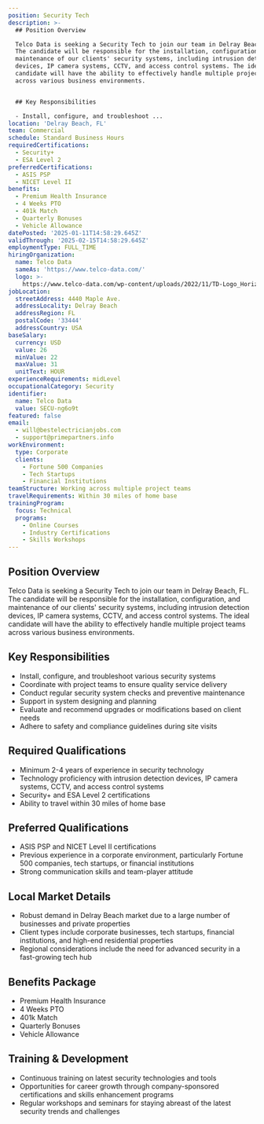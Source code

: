 ```yaml
---
position: Security Tech
description: >-
  ## Position Overview

  Telco Data is seeking a Security Tech to join our team in Delray Beach, FL.
  The candidate will be responsible for the installation, configuration, and
  maintenance of our clients' security systems, including intrusion detection
  devices, IP camera systems, CCTV, and access control systems. The ideal
  candidate will have the ability to effectively handle multiple project teams
  across various business environments. 


  ## Key Responsibilities

  - Install, configure, and troubleshoot ...
location: 'Delray Beach, FL'
team: Commercial
schedule: Standard Business Hours
requiredCertifications:
  - Security+
  - ESA Level 2
preferredCertifications:
  - ASIS PSP
  - NICET Level II
benefits:
  - Premium Health Insurance
  - 4 Weeks PTO
  - 401k Match
  - Quarterly Bonuses
  - Vehicle Allowance
datePosted: '2025-01-11T14:58:29.645Z'
validThrough: '2025-02-15T14:58:29.645Z'
employmentType: FULL_TIME
hiringOrganization:
  name: Telco Data
  sameAs: 'https://www.telco-data.com/'
  logo: >-
    https://www.telco-data.com/wp-content/uploads/2022/11/TD-Logo_Horizontal_Color.webp
jobLocation:
  streetAddress: 4440 Maple Ave.
  addressLocality: Delray Beach
  addressRegion: FL
  postalCode: '33444'
  addressCountry: USA
baseSalary:
  currency: USD
  value: 26
  minValue: 22
  maxValue: 31
  unitText: HOUR
experienceRequirements: midLevel
occupationalCategory: Security
identifier:
  name: Telco Data
  value: SECU-ng6o9t
featured: false
email:
  - will@bestelectricianjobs.com
  - support@primepartners.info
workEnvironment:
  type: Corporate
  clients:
    - Fortune 500 Companies
    - Tech Startups
    - Financial Institutions
teamStructure: Working across multiple project teams
travelRequirements: Within 30 miles of home base
trainingProgram:
  focus: Technical
  programs:
    - Online Courses
    - Industry Certifications
    - Skills Workshops
---
```




## Position Overview
Telco Data is seeking a Security Tech to join our team in Delray Beach, FL. The candidate will be responsible for the installation, configuration, and maintenance of our clients' security systems, including intrusion detection devices, IP camera systems, CCTV, and access control systems. The ideal candidate will have the ability to effectively handle multiple project teams across various business environments. 

## Key Responsibilities
- Install, configure, and troubleshoot various security systems
- Coordinate with project teams to ensure quality service delivery
- Conduct regular security system checks and preventive maintenance
- Support in system designing and planning
- Evaluate and recommend upgrades or modifications based on client needs
- Adhere to safety and compliance guidelines during site visits

## Required Qualifications
- Minimum 2-4 years of experience in security technology
- Technology proficiency with intrusion detection devices, IP camera systems, CCTV, and access control systems
- Security+ and ESA Level 2 certifications
- Ability to travel within 30 miles of home base

## Preferred Qualifications
- ASIS PSP and NICET Level II certifications
- Previous experience in a corporate environment, particularly Fortune 500 companies, tech startups, or financial institutions
- Strong communication skills and team-player attitude

## Local Market Details
- Robust demand in Delray Beach market due to a large number of businesses and private properties
- Client types include corporate businesses, tech startups, financial institutions, and high-end residential properties
- Regional considerations include the need for advanced security in a fast-growing tech hub

## Benefits Package
- Premium Health Insurance
- 4 Weeks PTO
- 401k Match
- Quarterly Bonuses
- Vehicle Allowance

## Training & Development
- Continuous training on latest security technologies and tools
- Opportunities for career growth through company-sponsored certifications and skills enhancement programs
- Regular workshops and seminars for staying abreast of the latest security trends and challenges
